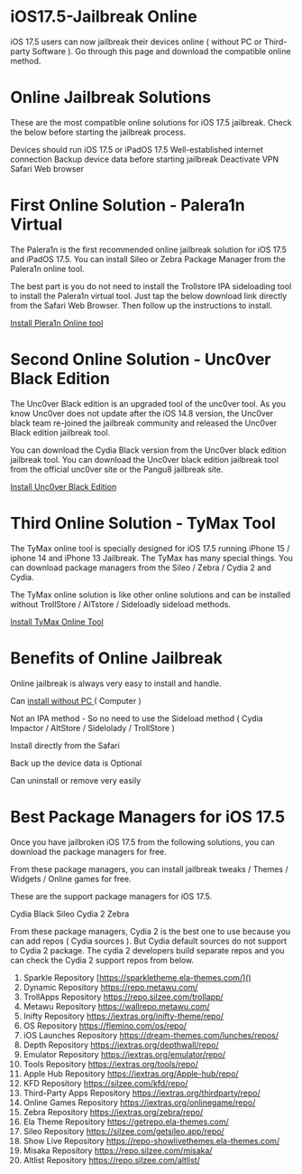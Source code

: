 # iOS17.5-Jailbreak Online

iOS 17.5 users can now jailbreak their devices online ( without PC or Third-party Software ). Go through this page and download the compatible online method.

# Online Jailbreak Solutions

These are the most compatible online solutions for iOS 17.5 jailbreak. Check the below before starting the jailbreak process.

Devices should run iOS 17.5 or iPadOS 17.5
Well-established internet connection
Backup device data before starting jailbreak
Deactivate VPN 
Safari Web browser


# First Online Solution - Palera1n Virtual 

The Palera1n is the first recommended online jailbreak solution for iOS 17.5 and iPadOS 17.5. You can install Sileo or Zebra Package Manager from the Palera1n online tool. 

The best part is you do not need to install the Trollstore IPA sideloading tool to install the Palera1n virtual tool. Just tap the below download link directly from the Safari Web Browser. Then follow up the instructions to install.

[Install Plera1n Online tool](https://download.pangu8.com/install/palerain-virtual/17-4/)


# Second Online Solution - Unc0ver Black Edition 

The Unc0ver Black edition is an upgraded tool of the unc0ver tool. As you know Unc0ver does not update after the iOS 14.8 version, the Unc0ver black team re-joined the jailbreak community and released the Unc0ver Black edition jailbreak tool.

You can download the Cydia Black version from the Unc0ver black edition jailbreak tool. You can download the Unc0ver black edition jailbreak tool from the official unc0ver site or the Pangu8 jailbreak site.

[Install Unc0ver Black Edition ](https://download.pangu8.com/install/pangu8App*/17-4/uncover-black/)


# Third Online Solution - TyMax Tool

The TyMax online tool is specially designed for iOS 17.5 running iPhone 15 / iphone 14 and iPhone 13 Jailbreak. The TyMax has many special things. You can download package managers from the Sileo / Zebra / Cydia 2 and Cydia. 

The TyMax online solution is like other online solutions and can be installed without TrollStore  / AlTstore / Sideloadly sideload methods.

[Install TyMax Online Tool](https://silzee.com/17-jailbreak/)


# Benefits of Online Jailbreak

Online jailbreak is always very easy to install and handle. 

Can [install without PC ](https://silzee.com/)( Computer )

Not an IPA method - So no need to use the Sideload method ( Cydia Impactor / AltStore / Sidelolady / TrollStore ) 

Install directly from the Safari

Back up the device data is Optional 

Can uninstall or remove very easily


# Best Package Managers for iOS 17.5

Once you have jailbroken iOS 17.5 from the following solutions, you can download the package managers for free.

From these package managers, you can install jailbreak tweaks / Themes / Widgets / Online games for free.  

These are the support package managers for iOS 17.5.

Cydia Black 
Sileo
Cydia 2
Zebra

From these package managers, Cydia 2 is the best one to use because you can add repos ( Cydia sources ). But Cydia default sources do not support to Cydia 2 package.  The cydia 2 developers build separate repos and you can check the Cydia 2 support repos from below.

 
1. Sparkle Repository
[https://sparkletheme.ela-themes.com/]()
2. Dynamic Repository
https://repo.metawu.com/
3. TrollApps Repository
https://repo.silzee.com/trollapp/
4. Metawu Repository
https://wallrepo.metawu.com/
5. Inifty Repository
https://iextras.org/inifty-theme/repo/
6. OS Repository
https://flemino.com/os/repo/
7. iOS Launches Repository
https://dream-themes.com/lunches/repos/
8. Depth Repository
https://iextras.org/depthwall/repo/
9. Emulator Repository
https://iextras.org/emulator/repo/
10. Tools Repository
https://iextras.org/tools/repo/
11. Apple Hub Repository
https://iextras.org/Apple-hub/repo/
12. KFD Repository
https://silzee.com/kfd/repo/
13. Third-Party Apps Repository
https://iextras.org/thirdparty/repo/
14. Online Games Repository
https://iextras.org/onlinegame/repo/
15. Zebra Repository
https://iextras.org/zebra/repo/
16. Ela Theme Repository
https://getrepo.ela-themes.com/
17. Sileo Repository
https://silzee.com/getsileo.app/repo/
18. Show Live Repository
https://repo-showlivethemes.ela-themes.com/
19. Misaka Repository
https://repo.silzee.com/misaka/
20. Altlist Repository
https://repo.silzee.com/altlist/




